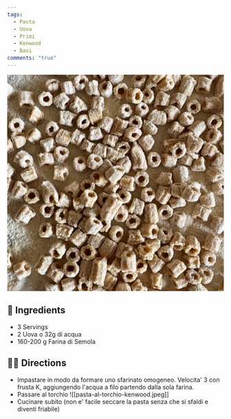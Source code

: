```yaml
---
tags:
  - Pasta
  - Uova
  - Primi
  - Kenwood
  - Basi
comments: "true"
---
```


![](../images/pasta-al-torchio.jpeg)

## 🧾 Ingredients

- 3 Servings
- 2 Uova o 32g di acqua
- 160-200 g Farina di Semola

## 👩‍🍳 Directions

- Impastare in modo da formare uno sfarinato omogeneo. Velocita' 3 con frusta K, aggiungendo l'acqua a filo partendo dalla sola farina.
- Passare al torchio
  ![[pasta-al-torchio-kenwood.jpeg]]
- Cucinare subito (non e' facile seccare la pasta senza che si sfaldi e diventi friabile)
